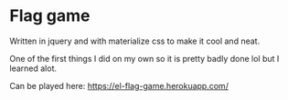 # Flag game

Written in jquery and with materialize css to make it cool and neat.

One of the first things I did on my own so it is pretty badly done lol but I learned alot.

Can be played here: https://el-flag-game.herokuapp.com/ 
